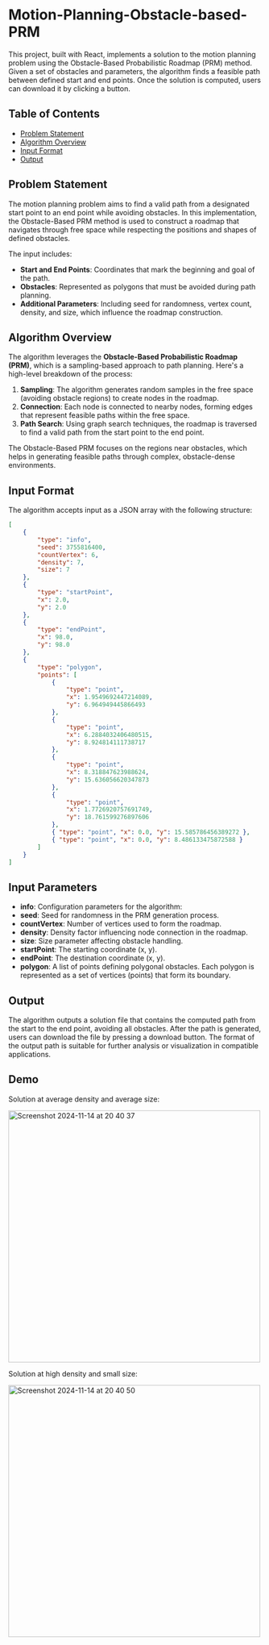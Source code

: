 # Motion-Planning-Obstacle-based-PRM

This project, built with React, implements a solution to the motion planning problem using the Obstacle-Based Probabilistic Roadmap (PRM) method. Given a set of obstacles and parameters, the algorithm finds a feasible path between defined start and end points. Once the solution is computed, users can download it by clicking a button.

## Table of Contents

-   [Problem Statement](#problem-statement)
-   [Algorithm Overview](#algorithm-overview)
-   [Input Format](#input-format)
-   [Output](#output)

## Problem Statement

The motion planning problem aims to find a valid path from a designated start point to an end point while avoiding obstacles. In this implementation, the Obstacle-Based PRM method is used to construct a roadmap that navigates through free space while respecting the positions and shapes of defined obstacles.

The input includes:

-   **Start and End Points**: Coordinates that mark the beginning and goal of the path.
-   **Obstacles**: Represented as polygons that must be avoided during path planning.
-   **Additional Parameters**: Including seed for randomness, vertex count, density, and size, which influence the roadmap construction.

## Algorithm Overview

The algorithm leverages the **Obstacle-Based Probabilistic Roadmap (PRM)**, which is a sampling-based approach to path planning. Here's a high-level breakdown of the process:

1. **Sampling**: The algorithm generates random samples in the free space (avoiding obstacle regions) to create nodes in the roadmap.
2. **Connection**: Each node is connected to nearby nodes, forming edges that represent feasible paths within the free space.
3. **Path Search**: Using graph search techniques, the roadmap is traversed to find a valid path from the start point to the end point.

The Obstacle-Based PRM focuses on the regions near obstacles, which helps in generating feasible paths through complex, obstacle-dense environments.

## Input Format

The algorithm accepts input as a JSON array with the following structure:

```json
[
    {
        "type": "info",
        "seed": 3755816400,
        "countVertex": 6,
        "density": 7,
        "size": 7
    },
    {
        "type": "startPoint",
        "x": 2.0,
        "y": 2.0
    },
    {
        "type": "endPoint",
        "x": 98.0,
        "y": 98.0
    },
    {
        "type": "polygon",
        "points": [
            {
                "type": "point",
                "x": 1.9549692447214089,
                "y": 6.964949445866493
            },
            {
                "type": "point",
                "x": 6.2884032406480515,
                "y": 8.924814111738717
            },
            {
                "type": "point",
                "x": 8.318847623988624,
                "y": 15.636056620347873
            },
            {
                "type": "point",
                "x": 1.7726920757691749,
                "y": 18.761599276897606
            },
            { "type": "point", "x": 0.0, "y": 15.585786456389272 },
            { "type": "point", "x": 0.0, "y": 8.486133475872588 }
        ]
    }
]
```

## Input Parameters

-   **info**: Configuration parameters for the algorithm:
-   **seed**: Seed for randomness in the PRM generation process.
-   **countVertex**: Number of vertices used to form the roadmap.
-   **density**: Density factor influencing node connection in the roadmap.
-   **size**: Size parameter affecting obstacle handling.
-   **startPoint**: The starting coordinate (x, y).
-   **endPoint**: The destination coordinate (x, y).
-   **polygon**: A list of points defining polygonal obstacles. Each polygon is represented as a set of vertices (points) that form its boundary.

## Output

The algorithm outputs a solution file that contains the computed path from the start to the end point, avoiding all obstacles. After the path is generated, users can download the file by pressing a download button. The format of the output path is suitable for further analysis or visualization in compatible applications.

## Demo

<p>Solution at average density and average size:</p>
<img width="500" alt="Screenshot 2024-11-14 at 20 40 37" src="https://github.com/user-attachments/assets/d7fbaeb9-4dae-4c42-9434-d52da9bc80b7">

<p>Solution at high density and small size:</p>
<img width="500" alt="Screenshot 2024-11-14 at 20 40 50" src="https://github.com/user-attachments/assets/6ec9b195-3cf1-4c7f-a70e-253fffc11821">

